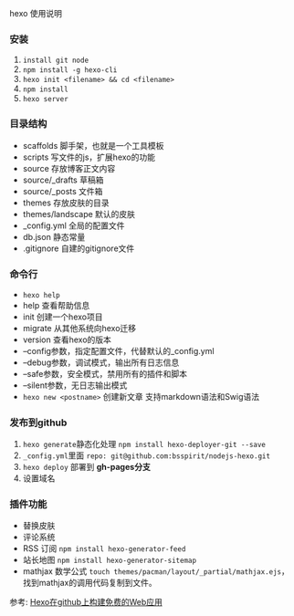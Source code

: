 hexo 使用说明

### 安装
1. `install git node`
2. `npm install -g hexo-cli`
3. `hexo init <filename> && cd <filename>`
4. `npm install`
5. `hexo server`

### 目录结构
- scaffolds 脚手架，也就是一个工具模板
- scripts 写文件的js，扩展hexo的功能
- source 存放博客正文内容
- source/_drafts 草稿箱
- source/_posts 文件箱
- themes 存放皮肤的目录
- themes/landscape 默认的皮肤
- _config.yml 全局的配置文件
- db.json 静态常量
- .gitignore 自建的gitignore文件

### 命令行
- `hexo help`
- help 查看帮助信息
- init 创建一个hexo项目
- migrate 从其他系统向hexo迁移
- version 查看hexo的版本
- –config参数，指定配置文件，代替默认的_config.yml
- –debug参数，调试模式，输出所有日志信息
- –safe参数，安全模式，禁用所有的插件和脚本
- –silent参数，无日志输出模式
- `hexo new <postname>` 创建新文章 支持markdown语法和Swig语法

### 发布到github
1. `hexo generate`静态化处理 `npm install hexo-deployer-git --save`
2. `_config.yml`里面 `repo: git@github.com:bsspirit/nodejs-hexo.git`
3. `hexo deploy` 部署到 **gh-pages分支**
4. 设置域名

### 插件功能
- 替换皮肤
- 评论系统
- RSS 订阅 `npm install hexo-generator-feed`
- 站长地图 `npm install hexo-generator-sitemap`
- mathjax 数学公式 `touch themes/pacman/layout/_partial/mathjax.ejs`，找到mathjax的调用代码复制到文件。

参考: [Hexo在github上构建免费的Web应用](http://blog.fens.me/hexo-blog-github/)